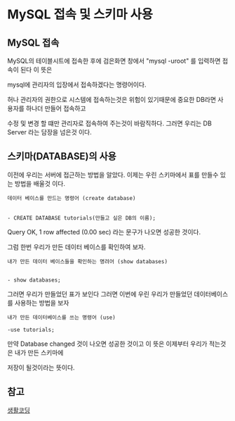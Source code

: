 # MySQL 접속 및 스키마 사용


## MySQL 접속

MySQL의 테이블시트에 접속한 후에 검은화면 창에서 "mysql -uroot" 를 입력하면 접속이 된다 이 뜻은

mysql에 관리자의 입장에서 접속하겠다는 명령어이다.

허나 관리자의 권한으로 시스템에 접속하는것은 위험이 있기때문에 중요한 DB라면 사용자를 하나더 만들어 접속하고

수정 및 변경 할 떄만 관리자로 접속하여 주는것이 바람직하다. 그러면 우리는 DB Server 라는 담장을 넘은것 이다.

## 스키마(DATABASE)의 사용

이전에 우리는 서버에 접근하는 방법을 알았다. 이제는 우린 스키마에서 표를 만들수 있는 방법을 배울것 이다.

```
데이터 베이스를 만드는 명령어 (create database)


- CREATE DATABASE tutorials(만들고 싶은 DB의 이름);

```

Query OK, 1 row affected (0.00 sec) 라는 문구가 나오면 성공한 것이다.

그럼 한번 우리가 만든 데이터 베이스를 확인하여 보자.

```
내가 만든 데이터 베이스들을 확인하는 명려어 (show databases)


- show databases;
```

그러면 우리가 만들었던 표가 보인다 그러면 이번에 우린 우리가 만들었던 데이터베이스를 사용하는 방법을 보자

```
내가 만든 데이터베이스를 쓰는 명령어 (use)

-use tutorials;

```

만약 Database changed 것이 나오면 성공한 것이고 이 뜻은 이제부터 우리가 적는것은 내가 만든 스키마에

저장이 될것이라는 뜻이다.

## 참고
[생활코딩](https://opentutorials.org/course/3161/19535)
